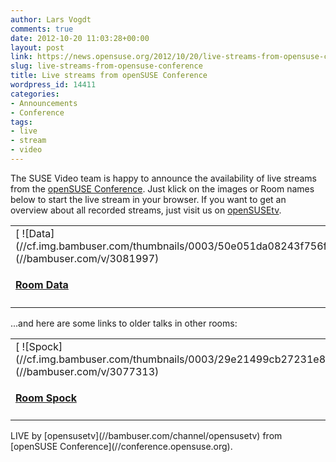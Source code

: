 ```yaml
---
author: Lars Vogdt
comments: true
date: 2012-10-20 11:03:28+00:00
layout: post
link: https://news.opensuse.org/2012/10/20/live-streams-from-opensuse-conference/
slug: live-streams-from-opensuse-conference
title: Live streams from openSUSE Conference
wordpress_id: 14411
categories:
- Announcements
- Conference
tags:
- live
- stream
- video
---
```


The SUSE Video team is happy to announce the availability of live streams from the [openSUSE Conference](//conference.opensuse.org/). Just klick on the images or Room names below to start the live stream in your browser. If you want to get an overview about all recorded streams, just visit us on [openSUSEtv](//bambuser.com/channel/opensusetv).


<table border="0" >
<tbody >
<tr >

<td >
[
![Data](//cf.img.bambuser.com/thumbnails/0003/50e051da08243f756f61b07a2d68808764c0c63d.jpg)](//bambuser.com/v/3081997) 


#### [Room Data](//bambuser.com/v/3081997)



</td>

<td >
[
![Picard](//cf.img.bambuser.com/thumbnails/0003/ab41c2b228bcca3408908e9cba9efe1393d21c5b.jpg)](//bambuser.com/v/3081934) 


#### [Room Picard](//bambuser.com/v/3081934)



</td>

<td >
[
![Riker](//cf.img.bambuser.com/thumbnails/0003/632f79e0b97bb2195ea45b446d94840feebfc4ca.jpg)](//bambuser.com/v/3081954) 


#### [Room Riker](//bambuser.com/v/3081954)



</td>
</tr>
</table>



...and here are some links to older talks in other rooms:


<table border="0" >
<tbody >
<tr >

<td >
[
![Spock](//cf.img.bambuser.com/thumbnails/0003/29e21499cb27231e80fb0334da9813139d86b2be.jpg)](//bambuser.com/v/3077313) 


#### [Room Spock](//bambuser.com/v/3077313)



</td>

<td >
[
![Scotty](//cf.img.bambuser.com/thumbnails/0003/7fae89a3705232d453a7f763283f5878c7943423.jpg)](//bambuser.com/v/3076071) 


#### [Room Scotty](//bambuser.com/v/3076071)



</td>

<td >
[
![Mc Coy](//cf.img.bambuser.com/thumbnails/0003/c63bbea23d7791a611b4a71226ac5020938354d2.jpg)](//bambuser.com/v/3077097) 


#### [Room Mc Coy](//bambuser.com/v/3077097)



</td>

<td >
[
![Kirk](//cf.img.bambuser.com/thumbnails/0003/0ac999bf3acd6c16ecfad3c585814eb996e62b24.jpg)](//bambuser.com/v/3079460) 


#### [Room kirk](//bambuser.com/v/3079460"")



</td>
</tr>
</tbody>
</table>
LIVE by [opensusetv](//bambuser.com/channel/opensusetv) from [openSUSE Conference](//conference.opensuse.org).
